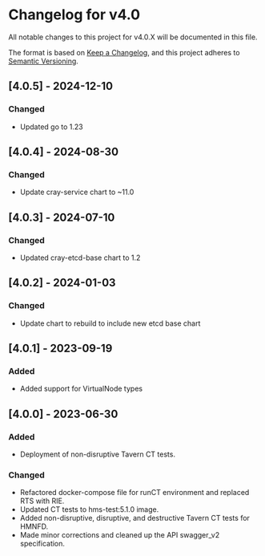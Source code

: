 # Changelog for v4.0

All notable changes to this project for v4.0.X will be documented in this file.

The format is based on [Keep a Changelog](https://keepachangelog.com/en/1.0.0/),
and this project adheres to [Semantic Versioning](https://semver.org/spec/v2.0.0.html).

## [4.0.5] - 2024-12-10

### Changed

- Updated go to 1.23

## [4.0.4] - 2024-08-30

### Changed

- Update cray-service chart to ~11.0

## [4.0.3] - 2024-07-10

### Changed

- Updated cray-etcd-base chart to 1.2

## [4.0.2] - 2024-01-03

### Changed

- Update chart to rebuild to include new etcd base chart

## [4.0.1] - 2023-09-19

### Added

- Added support for VirtualNode types

## [4.0.0] - 2023-06-30

### Added

- Deployment of non-disruptive Tavern CT tests.

### Changed

- Refactored docker-compose file for runCT environment and replaced RTS with RIE.
- Updated CT tests to hms-test:5.1.0 image.
- Added non-disruptive, disruptive, and destructive Tavern CT tests for HMNFD.
- Made minor corrections and cleaned up the API swagger_v2 specification.
